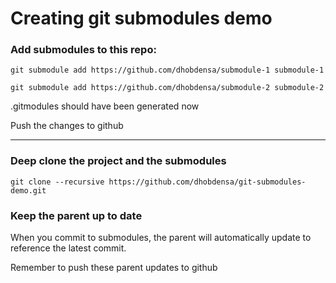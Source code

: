 # Creating git submodules demo

### Add submodules to this repo:

```git submodule add https://github.com/dhobdensa/submodule-1 submodule-1```

```git submodule add https://github.com/dhobdensa/submodule-2 submodule-2```

.gitmodules should have been generated now

Push the changes to github

---

### Deep clone the project and the submodules

```git clone --recursive https://github.com/dhobdensa/git-submodules-demo.git```

### Keep the parent up to date

When you commit to submodules, the parent will automatically update to reference the latest commit.

Remember to push these parent updates to github 
